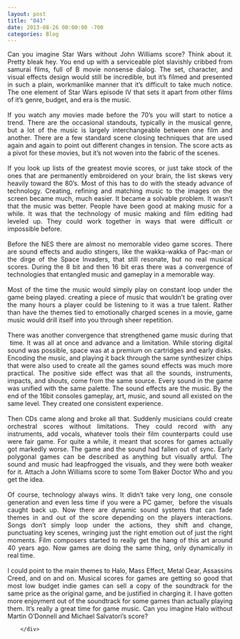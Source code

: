 ```yaml
---
layout: post
title: "043"
date: 2013-08-26 00:00:00 -700
categories: Blog
---
```


<div class="blog-content">
				<div class="paragraph" style="text-align:justify;">Can you imagine Star Wars without John Williams score? Think about it. Pretty bleak hey. You end up with a serviceable plot slavishly cribbed from samurai films, full of B movie nonsense dialog. The set, character, and visual effects design would still be incredible, but it&rsquo;s filmed and presented in such a plain, workmanlike manner that it&rsquo;s difficult to take much notice. The one element of Star Wars episode IV that sets it apart from other films of it&rsquo;s genre, budget, and era is the music.<br><br>If you watch any movies made before the 70&rsquo;s you will start to notice a trend. There are the occasional standouts, typically in the musical genre, but a lot of the music is largely interchangeable between one film and another. There are a few standard scene closing techniques that are used again and again to point out different changes in tension. The score acts as a pivot for these movies, but it&rsquo;s not woven into the fabric of the scenes. <br><br>If you look up lists of the greatest movie scores, or just take stock of the ones that are permanently embroidered on your brain, the list skews very heavily toward the 80&rsquo;s. Most of this has to do with the steady advance of technology. Creating, refining and matching music to the images on the screen became much, much easier. It became a solvable problem. It wasn&rsquo;t that the music was better. People have been good at making music for a while. It was that the technology of music making and film editing had leveled up. They could work together in ways that were difficult or impossible before. <br><br>Before the NES there are almost no memorable video game scores. There are sound effects and audio stingers, like the wakka-wakka of Pac-man or the dirge of the Space Invaders, that still resonate, but no real musical scores. During the 8 bit and then 16 bit eras there was a convergence of technologies that entangled music and gameplay in a memorable way.<br><br>Most of the time the music would simply play on constant loop under the game being played. creating a piece of music that wouldn&rsquo;t be grating over the many hours a player could be listening to it was a true talent. Rather than have the themes tied to emotionally charged scenes in a movie, game music would drill itself into you through sheer repetition. <br><br>There was another convergence that strengthened game music during that &nbsp;time. It was all at once and advance and a limitation. While storing digital sound was possible, space was at a premium on cartridges and early disks. Encoding the music, and playing it back through the same synthesizer chips that were also used to create all the games sound effects was much more practical. The positive side effect was that all the sounds, instruments, impacts, and shouts, come from the same source. Every sound in the game was unified with the same palette. The sound effects are the music. By the end of the 16bit consoles gameplay, art, music, and sound all existed on the same level. They created one consistent experience.<br><br>Then CDs came along and broke all that. Suddenly musicians could create orchestral scores without limitations. They could record with any instruments, add vocals, whatever tools their film counterparts could use were fair game. For quite a while, it meant that scores for games actually got markedly worse. The game and the sound had fallen out of sync. Early polygonal games can be described as anything but visually artful. The sound and music had leapfrogged the visuals, and they were both weaker for it. Attach a John Williams score to some Tom Baker Doctor Who and you get the idea. <br><br>Of course, technology always wins. It didn&rsquo;t take very long, one console generation and even less time if you were a PC gamer, &nbsp;before the visuals caught back up. Now there are dynamic sound systems that can fade themes in and out of the score depending on the players interactions. Songs don&rsquo;t simply loop under the actions, they shift and change, punctuating key scenes, wringing just the right emotion out of just the right moments. Film composers started to really get the hang of this art around 40 years ago. Now games are doing the same thing, only dynamically in real time. <br><br>I could point to the main themes to Halo, Mass Effect, Metal Gear, Assassins Creed, and on and on. Musical scores for games are getting so good that most low budget indie games can sell a copy of the soundtrack for the same price as the original game, and be justified in charging it. I have gotten more enjoyment out of the soundtrack for some games than actually playing them. It&rsquo;s really a great time for game music. Can you imagine Halo without Martin O&rsquo;Donnell and Michael Salvatori&rsquo;s score?<br></div>

		</div>
        